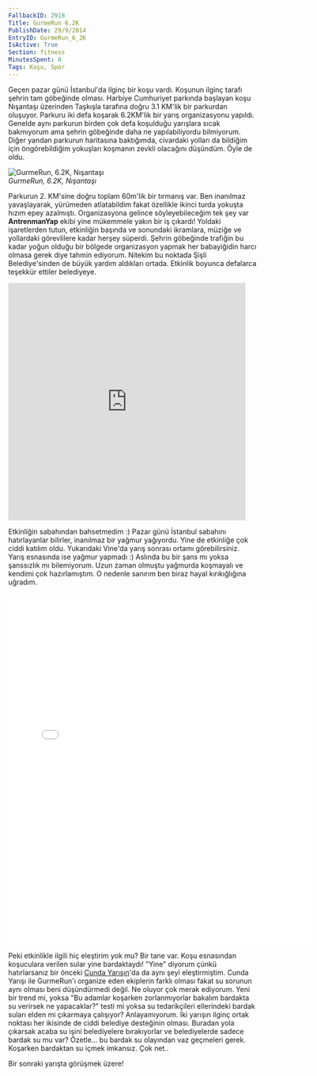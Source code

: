 ```yaml
---
FallbackID: 2918
Title: GurmeRun 6.2K
PublishDate: 29/9/2014
EntryID: GurmeRun_6_2K
IsActive: True
Section: fitness
MinutesSpent: 0
Tags: Koşu, Spor
---
```

Geçen pazar günü İstanbul'da ilginç bir koşu vardı. Koşunun ilginç
tarafı şehrin tam göbeğinde olması. Harbiye Cumhuriyet parkında başlayan
koşu Nışantaşı üzerinden Taşkışla tarafına doğru 3.1 KM'lik bir
parkurdan oluşuyor. Parkuru iki defa koşarak 6.2KM'lik bir yarış
organizasyonu yapıldı. Genelde aynı parkurun birden çok defa koşulduğu
yarışlara sıcak bakmıyorum ama şehrin göbeğinde daha ne yapılabiliyordu
bilmiyorum. Diğer yandan parkurun haritasına baktığımda, civardaki
yolları da bildiğim için öngörebildiğim yokuşları koşmanın zevkli
olacağını düşündüm. Öyle de oldu.

![GurmeRun, 6.2K,
Nışantaşı](http://blob.daron.yondem.com/assets/2918/gurme_1.jpg)\
*GurmeRun, 6.2K, Nışantaşı*

Parkurun 2. KM'sine doğru toplam 60m'lik bir tırmanış var. Ben inanılmaz
yavaşlayarak, yürümeden atlatabildim fakat özellikle ikinci turda
yokuşta hızım epey azalmıştı. Organizasyona gelince söyleyebileceğim tek
şey var **AntrenmanYap** ekibi yine mükemmele yakın bir iş çıkardı!
Yoldaki işaretlerden tutun, etkinliğin başında ve sonundaki ikramlara,
müziğe ve yollardaki görevlilere kadar herşey süperdi. Şehrin göbeğinde
trafiğin bu kadar yoğun olduğu bir bölgede organizasyon yapmak her
babayiğidin harcı olmasa gerek diye tahmin ediyorum. Nitekim bu noktada
Şişli Belediye'sinden de büyük yardım aldıkları ortada. Etkinlik boyunca
defalarca teşekkür ettiler belediyeye.
<iframe class="vine-embed" src="https://vine.co/v/OZjQ2FamUKv/embed/simple?related=0" width="480" height="480" frameborder="0"></iframe><script async src="//platform.vine.co/static/scripts/embed.js" charset="utf-8"></script>
Etkinliğin sabahından bahsetmedim :) Pazar günü İstanbul sabahını
hatırlayanlar bilirler, inanılmaz bir yağmur yağıyordu. Yine de
etkinliğe çok ciddi katılım oldu. Yukarıdaki Vine'da yarış sonrası
ortamı görebilirsiniz. Yarış esnasında ise yağmur yapmadı :) Aslında bu
bir şans mı yoksa şanssızlık mı bilemiyorum. Uzun zaman olmuştu yağmurda
koşmayalı ve kendimi çok hazırlamıştım. O nedenle sanırım ben biraz
hayal kırıkığlığına uğradım.<iframe src="//instagram.com/p/tfGqaEEANc/embed/" width="612" height="710" frameborder="0" scrolling="no" allowtransparency="true"></iframe>

Peki etkinlikle ilgili hiç eleştirim yok mu? Bir tane var. Koşu
esnasından koşuculara verilen sular yine bardaktaydı! "Yine" diyorum
çünkü hatırlarsanız bir önceki [Cunda
Yarışın](http://daron.yondem.com/fitness/post/Kosu_Balik_Ayvalik_16K)'da
da aynı şeyi eleştirmiştim. Cunda Yarışı ile GurmeRun'ı organize eden
ekiplerin farklı olması fakat su sorunun aynı olması beni düşündürmedi
değil. Ne oluyor çok merak ediyorum. Yeni bir trend mi, yoksa "Bu
adamlar koşarken zorlanmıyorlar bakalım bardakta su verirsek ne
yapacaklar?" testi mi yoksa su tedarikçileri ellerindeki bardak suları
elden mi çıkarmaya çalışıyor? Anlayamıyorum. İki yarışın ilginç ortak
noktası her ikisinde de ciddi belediye desteğinin olması. Buradan yola
çıkarsak acaba su işini belediyelere bırakıyorlar ve belediyelerde
sadece bardak su mu var? Özetle... bu bardak su olayından vaz geçmeleri
gerek. Koşarken bardaktan su içmek imkansız. Çok net..

Bir sonraki yarışta görüşmek üzere!



